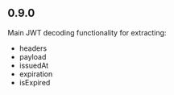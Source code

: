 ## 0.9.0

Main JWT decoding functionality for extracting:

- headers
- payload
- issuedAt
- expiration
- isExpired
